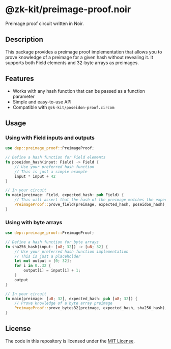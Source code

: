 # @zk-kit/preimage-proof.noir

Preimage proof circuit written in Noir.

## Description

This package provides a preimage proof implementation that allows you to prove knowledge of a preimage for a given hash without revealing it. It supports both Field elements and 32-byte arrays as preimages.

## Features

- Works with any hash function that can be passed as a function parameter
- Simple and easy-to-use API
- Compatible with `@zk-kit/poseidon-proof.circom`

## Usage

### Using with Field inputs and outputs

```rust
use dep::preimage_proof::PreimageProof;

// Define a hash function for Field elements
fn poseidon_hash(input: Field) -> Field {
    // Use your preferred hash function
    // This is just a simple example
    input * input + 42
}

// In your circuit
fn main(preimage: Field, expected_hash: pub Field) {
    // This will assert that the hash of the preimage matches the expected hash
    PreimageProof::prove_field(preimage, expected_hash, poseidon_hash);
}
```

### Using with byte arrays

```rust
use dep::preimage_proof::PreimageProof;

// Define a hash function for byte arrays
fn sha256_hash(input: [u8; 32]) -> [u8; 32] {
    // Use your preferred hash function implementation
    // This is just a placeholder
    let mut output = [0; 32];
    for i in 0..32 {
        output[i] = input[i] + 1;
    }
    output
}

// In your circuit
fn main(preimage: [u8; 32], expected_hash: pub [u8; 32]) {
    // Prove knowledge of a byte array preimage
    PreimageProof::prove_bytes32(preimage, expected_hash, sha256_hash);
}
```

## License

The code in this repository is licensed under the [MIT License](../../LICENSE).